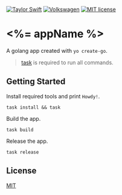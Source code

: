 [![Taylor Swift](https://img.shields.io/badge/secured%20by-taylor%20swift-brightgreen.svg)](https://twitter.com/SwiftOnSecurity)
[![Volkswagen](https://auchenberg.github.io/volkswagen/volkswargen_ci.svg?v=1)](https://github.com/auchenberg/volkswagen)
[![MIT license](http://img.shields.io/badge/license-MIT-brightgreen.svg)](http://opensource.org/licenses/MIT)

# <%= appName %>

A golang app created with `yo create-go`.

> [task](https://github.com/go-task/task) is required to run all commands.

## Getting Started

Install required tools and print `Howdy!`.

```
task install && task
```

Build the app.

```
task build
```

Release the app.

```
task release
```

## License

[MIT](/LICENSE)
